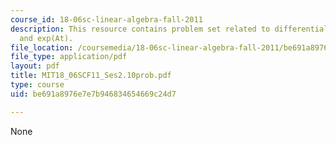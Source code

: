 ```yaml
---
course_id: 18-06sc-linear-algebra-fall-2011
description: This resource contains problem set related to differential equations
  and exp(At).
file_location: /coursemedia/18-06sc-linear-algebra-fall-2011/be691a8976e7e7b946834654669c24d7_MIT18_06SCF11_Ses2.10prob.pdf
file_type: application/pdf
layout: pdf
title: MIT18_06SCF11_Ses2.10prob.pdf
type: course
uid: be691a8976e7e7b946834654669c24d7

---
```

None